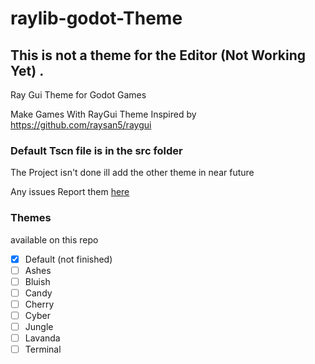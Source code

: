 # raylib-godot-Theme


## This is not a theme for the Editor (Not Working Yet) .
 Ray Gui Theme for Godot Games


Make Games With RayGui Theme 
Inspired by https://github.com/raysan5/raygui

### Default Tscn file is in the src folder

The Project isn't done 
ill add the other theme in near future

Any issues Report them <a href="https://github.com/Airbus5717/raygui-godot-theme/issues">here </a>

### Themes
 available on this repo
- [x] Default (not finished)
- [ ] Ashes
- [ ] Bluish
- [ ] Candy
- [ ] Cherry
- [ ] Cyber
- [ ] Jungle
- [ ] Lavanda
- [ ] Terminal
